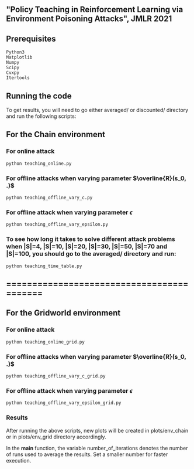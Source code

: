 ## "Policy Teaching in Reinforcement Learning via Environment Poisoning Attacks", JMLR 2021

## Prerequisites
```
Python3
Matplotlib
Numpy
Scipy
Cvxpy
Itertools
```

## Running the code
To get results, you will need to go either averaged/ or discounted/ directory and run the following scripts:

## For the Chain environment

### For online attack
```
python teaching_online.py
```

### For offline attacks when varying parameter $\overline{R}(s_0, .)$
```
python teaching_offline_vary_c.py
```

### For offline attack when varying parameter $\epsilon$
```
python teaching_offline_vary_epsilon.py
```

### To see how long it takes to solve different attack problems when |S|=4, |S|=10, |S|=20, |S|=30, |S|=50, |S|=70 and |S|=100, you should go to the averaged/ directory and run:
```
python teaching_time_table.py
```
## ==========================================

## For the Gridworld environment

### For online attack 
```
python teaching_online_grid.py
```

### For offline attacks when varying parameter $\overline{R}(s_0, .)$ 
```
python teaching_offline_vary_c_grid.py
```

### For offline attack when varying parameter $\epsilon$
```
python teaching_offline_vary_epsilon_grid.py
```

### Results

After running the above scripts, new plots will be created in plots/env_chain or in plots/env_grid directory accordingly.

In the __main__ function, the variable number_of_iterations denotes the number of runs used to average the results. Set a smaller number for faster execution.
